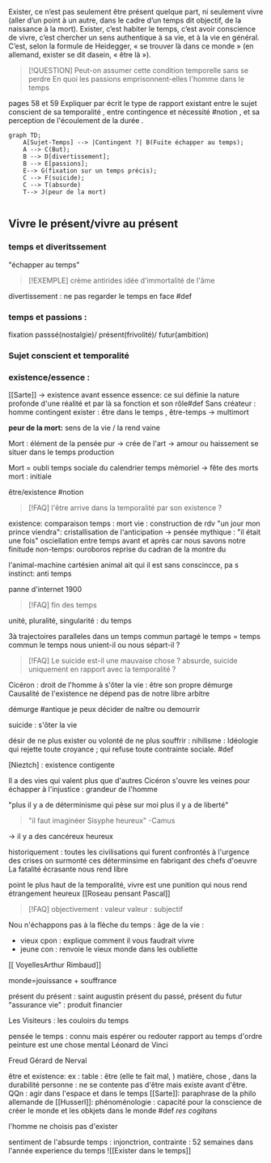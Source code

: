 Exister, ce n’est pas seulement être présent quelque part, ni seulement vivre (aller d’un point à un autre, dans le cadre d’un temps dit objectif, de la naissance à la mort). Exister, c’est habiter le temps, c’est avoir conscience de vivre, c’est chercher un sens authentique à sa vie, et à la vie en général. C’est, selon la formule de Heidegger, « se trouver là dans ce monde » (en allemand, exister se dit dasein, « être là »).


>[!QUESTION]
>Peut-on assumer cette condition temporelle sans se perdre
>En quoi les passions emprisonnent-elles l'homme dans le temps
>

 pages 58 et 59
Expliquer par écrit le type de rapport existant entre le sujet conscient de sa temporalité , entre contingence et nécessité #notion , et sa perception de
l'écoulement de la durée .
```mermaid
graph TD;
    A[Sujet-Temps] --> |Contingent ?| B(Fuite échapper au temps);
    A --> C(But);
    B --> D[divertissement];
    B --> E[passions];
    E--> G(fixation sur un temps précis);
    C --> F(suicide);
    C --> T(absurde)
    T--> J(peur de la mort)
   
```


## Vivre le présent/vivre au présent
### temps et diveritssement
"échapper au temps"
>[!EXEMPLE]
>crème antirides
>idée d'immortalité de l'âme

divertissement : ne pas regarder le temps en face #def

### temps et passions : 
fixation passsé(nostalgie)/ présent(frivolité)/ futur(ambition)

### Sujet conscient et temporalité
### existence/essence :

[[Sarte]] -> existence  avant essence
essence: ce sui définie la nature profonde d'une réalité et par là sa fonction et son rôle#def 
Sans créateur : homme contingent
exister : être dans le temps , être-temps
-> multimort

**peur de la mort:** sens de la vie / la rend vaine

Mort : élément de la pensée pur
-> crée de l'art
-> amour ou haissement
se situer dans le temps
production 

Mort = oubli
temps sociale du calendrier
temps mémoriel  -> fête des morts 
mort : initiale

être/existence #notion
>[!FAQ]
>l'être arrive dans la temporalité par son existence ?

existence: comparaison 
temps : mort
vie : construction de rdv "un jour mon prince viendra": cristallisation de l'anticipation 
-> pensée mythique : "il était une fois"
osciellation entre temps avant et après car nous savons notre finitude
non-temps: ouroboros reprise du cadran de la montre du 

l'animal-machine cartésien
animal ait qui il est sans conscincce, pa s
instinct: anti temps

panne d'internet 1900
>[!FAQ]
fin des temps

unité, pluralité, singularité : 
du temps

3à trajectoires paralleles dans un temps commun
partagé le temps = temps commun
le temps nous unient-il ou nous sépart-il ?

>[!FAQ]
>Le suicide est-il une mauvaise chose ?
>absurde, suicide uniquement en rapport avec la temporalité ? 

Cicéron : droit de l'homme à s'ôter la vie : être son propre démurge
Causalité de l'existence  ne dépend pas de notre libre arbitre

démurge #antique 
je peux décider de naître ou demourrir

suicide : s'ôter la vie

désir de ne plus exister ou volonté de ne plus souffrir :
nihilisme : Idéologie qui rejette toute croyance ; qui refuse toute contrainte sociale. #def

[Nieztch] : existence contigente

Il a des vies qui valent plus que d'autres 
Cicéron s'ouvre les veines pour échapper à l'injustice : grandeur de l'homme

"plus il y a de déterminisme qui pèse sur moi plus il y a de liberté"  
>"il faut imaginéer Sisyphe heureux"
-Camus

-> il y a des cancéreux heureux

historiquement : toutes les civilisations qui furent confrontés à l'urgence des crises on surmonté ces déterminsime en fabriqant des chefs d'oeuvre
La fatalité écrasante nous rend libre

point le plus haut de la temporalité, vivre est une punition qui nous rend étrangement heureux
[[Roseau pensant Pascal]]

>[!FAQ]
>objectivement : valeur valeur : subjectif 

Nou n'échappons pas à la flèche du temps : 
âge de la vie :  
 -  vieux cpon : explique comment il vous faudrait vivre
 - jeune con : renvoie le vieux monde dans les oubliette

[[ VoyellesArthur Rimbaud]]

monde=jouissance + souffrance

présent du présent : saint augustin 
présent du passé, présent du futur 
"assurance vie" : produit financier


Les Visiteurs : 
les couloirs du temps

pensée le temps :
connu mais espérer ou redouter 
rapport au temps d'ordre
peinture est une chose mental Léonard de Vinci 



Freud 
Gérard de Nerval 

être et existence: 
ex : 
table : être (elle te fait mal, ) matière, chose , dans la durabilité 
personne : ne se contente pas d'être mais existe avant d'être. QQn : agir dans l'espace et dans le temps
[[Sarte]]: paraphrase de la philo allemande de [[Husserl]]: phénoménologie : capacité pour la conscience de créer le monde et les obkjets dans le monde #def 
*res cogitans*

l'homme ne choisis pas d'exister

sentiment de l'absurde
 temps : injonctrion, contrainte : 52 semaines dans l'année
experience du temps
![[Exister dans le temps]]